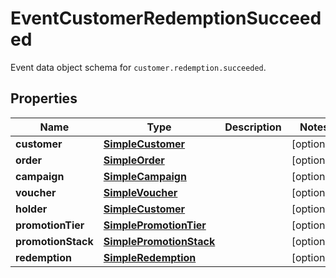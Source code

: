 

# EventCustomerRedemptionSucceeded

Event data object schema for `customer.redemption.succeeded`.

## Properties

| Name | Type | Description | Notes |
|------------ | ------------- | ------------- | -------------|
|**customer** | [**SimpleCustomer**](SimpleCustomer.md) |  |  [optional] |
|**order** | [**SimpleOrder**](SimpleOrder.md) |  |  [optional] |
|**campaign** | [**SimpleCampaign**](SimpleCampaign.md) |  |  [optional] |
|**voucher** | [**SimpleVoucher**](SimpleVoucher.md) |  |  [optional] |
|**holder** | [**SimpleCustomer**](SimpleCustomer.md) |  |  [optional] |
|**promotionTier** | [**SimplePromotionTier**](SimplePromotionTier.md) |  |  [optional] |
|**promotionStack** | [**SimplePromotionStack**](SimplePromotionStack.md) |  |  [optional] |
|**redemption** | [**SimpleRedemption**](SimpleRedemption.md) |  |  [optional] |



